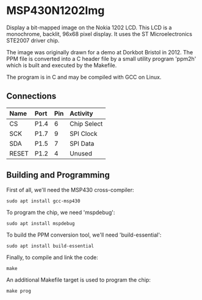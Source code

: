 # MSP430N1202Img #

Display a bit-mapped image on the Nokia 1202 LCD.
This LCD is a monochrome, backlit, 96x68 pixel display.
It uses the ST Microelectronics STE2007 driver chip.

The image was originally drawn for a demo at Dorkbot Bristol in 2012.
The PPM file is converted into a C header file by a small utility program
'ppm2h' which is built and executed by the Makefile.

The program is in C and may be compiled with GCC on Linux.

## Connections ##

| Name   | Port | Pin | Activity    |
|:-------|:-----|:----|:------------|
| CS     | P1.4 |  6  | Chip Select |
| SCK    | P1.7 |  9  | SPI Clock   |
| SDA    | P1.5 |  7  | SPI Data    |
| RESET  | P1.2 |  4  | Unused      |

## Building and Programming ##

First of all, we'll need the MSP430 cross-compiler:

`sudo apt install gcc-msp430`

To program the chip, we need 'mspdebug':

`sudo apt install mspdebug`

To build the PPM conversion tool, we'll need 'build-essential':

`sudo apt install build-essential`

Finally, to compile and link the code:

`make`

An additional Makefile target is used to program the chip:

`make prog`

